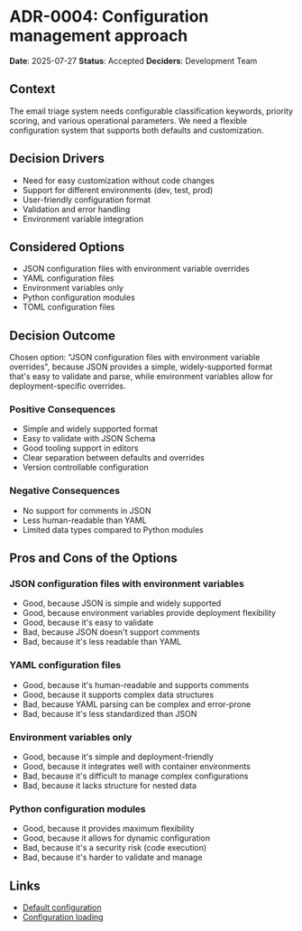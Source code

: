 # ADR-0004: Configuration management approach

**Date**: 2025-07-27
**Status**: Accepted
**Deciders**: Development Team

## Context

The email triage system needs configurable classification keywords, priority scoring, and various operational parameters. We need a flexible configuration system that supports both defaults and customization.

## Decision Drivers

* Need for easy customization without code changes
* Support for different environments (dev, test, prod)
* User-friendly configuration format
* Validation and error handling
* Environment variable integration

## Considered Options

* JSON configuration files with environment variable overrides
* YAML configuration files
* Environment variables only
* Python configuration modules
* TOML configuration files

## Decision Outcome

Chosen option: "JSON configuration files with environment variable overrides", because JSON provides a simple, widely-supported format that's easy to validate and parse, while environment variables allow for deployment-specific overrides.

### Positive Consequences

* Simple and widely supported format
* Easy to validate with JSON Schema
* Good tooling support in editors
* Clear separation between defaults and overrides
* Version controllable configuration

### Negative Consequences

* No support for comments in JSON
* Less human-readable than YAML
* Limited data types compared to Python modules

## Pros and Cons of the Options

### JSON configuration files with environment variables

* Good, because JSON is simple and widely supported
* Good, because environment variables provide deployment flexibility
* Good, because it's easy to validate
* Bad, because JSON doesn't support comments
* Bad, because it's less readable than YAML

### YAML configuration files

* Good, because it's human-readable and supports comments
* Good, because it supports complex data structures
* Bad, because YAML parsing can be complex and error-prone
* Bad, because it's less standardized than JSON

### Environment variables only

* Good, because it's simple and deployment-friendly
* Good, because it integrates well with container environments
* Bad, because it's difficult to manage complex configurations
* Bad, because it lacks structure for nested data

### Python configuration modules

* Good, because it provides maximum flexibility
* Good, because it allows for dynamic configuration
* Bad, because it's a security risk (code execution)
* Bad, because it's harder to validate and manage

## Links

* [Default configuration](../../src/crewai_email_triage/default_config.json)
* [Configuration loading](../../src/crewai_email_triage/config.py)